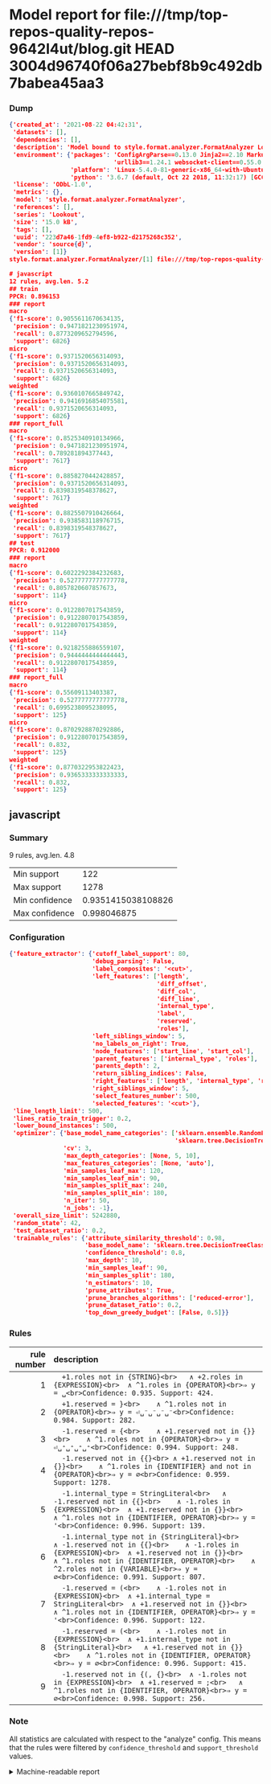 # Model report for file:///tmp/top-repos-quality-repos-9642l4ut/blog.git HEAD 3004d96740f06a27bebf8b9c492db7babea45aa3

### Dump

```json
{'created_at': '2021-08-22 04:42:31',
 'datasets': [],
 'dependencies': [],
 'description': 'Model bound to style.format.analyzer.FormatAnalyzer Lookout analyzer.',
 'environment': {'packages': 'ConfigArgParse==0.13.0 Jinja2==2.10 MarkupSafe==1.1.1 PyStemmer==1.3.0 PyYAML==5.1 Pympler==0.5 SQLAlchemy==1.2.10 SQLAlchemy-Utils==0.33.3 asdf==2.3.2 bblfsh==2.12.7 boto==2.49.0 boto3==1.9.130 botocore==1.12.130 cachetools==2.0.1 certifi==2019.3.9 chardet==3.0.4 clint==0.5.1 docker==3.7.0 docker-pycreds==0.4.0 dulwich==0.19.11 grpcio==1.19.0 grpcio-tools==1.19.0 humanfriendly==4.16.1 humanize==0.5.1 idna==2.8 jmespath==0.9.4 jsonschema==2.6.0 lookout-sdk==0.4.1 lookout-sdk-ml==0.19.0 lookout-style==0.2.0 lz4==2.1.6 modelforge==0.12.1 numpy==1.16.2 packaging==19.0 pandas==0.22.0 pip==19.0.3 protobuf==3.7.0 psycopg2-binary==2.7.5 pygtrie==2.3 pyparsing==2.3.1 python-dateutil==2.8.0 python-igraph==0.7.1.post6 pytz==2019.1 requests==2.21.0 requirements-parser==0.2.0 scikit-learn==0.20.1 scikit-optimize==0.5.2 scipy==1.2.1 semantic-version==2.6.0 setuptools==40.8.0 six==1.12.0 smart-open==1.8.1 sourced-ml==0.8.2 spdx==2.5.0 stringcase==1.2.0 tabulate==0.8.2 tqdm==4.31.1 '
                             'urllib3==1.24.1 websocket-client==0.55.0 xxhash==1.3.0',
                 'platform': 'Linux-5.4.0-81-generic-x86_64-with-Ubuntu-18.04-bionic',
                 'python': '3.6.7 (default, Oct 22 2018, 11:32:17) [GCC 8.2.0]'},
 'license': 'ODbL-1.0',
 'metrics': {},
 'model': 'style.format.analyzer.FormatAnalyzer',
 'references': [],
 'series': 'Lookout',
 'size': '15.0 kB',
 'tags': [],
 'uuid': '223d7a46-1fd9-4ef8-b922-d2175268c352',
 'vendor': 'source{d}',
 'version': [1]}
style.format.analyzer.FormatAnalyzer/[1] file:///tmp/top-repos-quality-repos-9642l4ut/blog.git 3004d96740f06a27bebf8b9c492db7babea45aa3

# javascript
12 rules, avg.len. 5.2
## train
PPCR: 0.896153
### report
macro
{'f1-score': 0.9055611670634135,
 'precision': 0.9471821230951974,
 'recall': 0.8773209652794596,
 'support': 6826}
micro
{'f1-score': 0.9371520656314093,
 'precision': 0.9371520656314093,
 'recall': 0.9371520656314093,
 'support': 6826}
weighted
{'f1-score': 0.9360107665849742,
 'precision': 0.9416916854075581,
 'recall': 0.9371520656314093,
 'support': 6826}
### report_full
macro
{'f1-score': 0.8525340910134966,
 'precision': 0.9471821230951974,
 'recall': 0.789281894377443,
 'support': 7617}
micro
{'f1-score': 0.8858270442428857,
 'precision': 0.9371520656314093,
 'recall': 0.8398319548378627,
 'support': 7617}
weighted
{'f1-score': 0.8825507910426664,
 'precision': 0.938583118976715,
 'recall': 0.8398319548378627,
 'support': 7617}
## test
PPCR: 0.912000
### report
macro
{'f1-score': 0.6022292384232683,
 'precision': 0.5277777777777778,
 'recall': 0.8057820607857673,
 'support': 114}
micro
{'f1-score': 0.9122807017543859,
 'precision': 0.9122807017543859,
 'recall': 0.9122807017543859,
 'support': 114}
weighted
{'f1-score': 0.9218255886559107,
 'precision': 0.9444444444444443,
 'recall': 0.9122807017543859,
 'support': 114}
### report_full
macro
{'f1-score': 0.55609113403387,
 'precision': 0.5277777777777778,
 'recall': 0.6995238095238095,
 'support': 125}
micro
{'f1-score': 0.8702928870292886,
 'precision': 0.9122807017543859,
 'recall': 0.832,
 'support': 125}
weighted
{'f1-score': 0.8770322953822423,
 'precision': 0.9365333333333333,
 'recall': 0.832,
 'support': 125}
```

## javascript
### Summary
9 rules, avg.len. 4.8

| | |
|-|-|
|Min support|122|
|Max support|1278|
|Min confidence|0.9351415038108826|
|Max confidence|0.998046875|

### Configuration

```json
{'feature_extractor': {'cutoff_label_support': 80,
                       'debug_parsing': False,
                       'label_composites': '<cut>',
                       'left_features': ['length',
                                         'diff_offset',
                                         'diff_col',
                                         'diff_line',
                                         'internal_type',
                                         'label',
                                         'reserved',
                                         'roles'],
                       'left_siblings_window': 5,
                       'no_labels_on_right': True,
                       'node_features': ['start_line', 'start_col'],
                       'parent_features': ['internal_type', 'roles'],
                       'parents_depth': 2,
                       'return_sibling_indices': False,
                       'right_features': ['length', 'internal_type', 'reserved', 'roles'],
                       'right_siblings_window': 5,
                       'select_features_number': 500,
                       'selected_features': '<cut>'},
 'line_length_limit': 500,
 'lines_ratio_train_trigger': 0.2,
 'lower_bound_instances': 500,
 'optimizer': {'base_model_name_categories': ['sklearn.ensemble.RandomForestClassifier',
                                              'sklearn.tree.DecisionTreeClassifier'],
               'cv': 3,
               'max_depth_categories': [None, 5, 10],
               'max_features_categories': [None, 'auto'],
               'min_samples_leaf_max': 120,
               'min_samples_leaf_min': 90,
               'min_samples_split_max': 240,
               'min_samples_split_min': 180,
               'n_iter': 50,
               'n_jobs': -1},
 'overall_size_limit': 5242880,
 'random_state': 42,
 'test_dataset_ratio': 0.2,
 'trainable_rules': {'attribute_similarity_threshold': 0.98,
                     'base_model_name': 'sklearn.tree.DecisionTreeClassifier',
                     'confidence_threshold': 0.8,
                     'max_depth': 10,
                     'min_samples_leaf': 90,
                     'min_samples_split': 180,
                     'n_estimators': 10,
                     'prune_attributes': True,
                     'prune_branches_algorithms': ['reduced-error'],
                     'prune_dataset_ratio': 0.2,
                     'top_down_greedy_budget': [False, 0.5]}}
```

### Rules

| rule number | description |
|----:|:-----|
| 1 | `  +1.roles not in {STRING}<br>	∧ +2.roles in {EXPRESSION}<br>	∧ ^1.roles in {OPERATOR}<br>⇒ y = ␣<br>Confidence: 0.935. Support: 424.` |
| 2 | `  +1.reserved = }<br>	∧ ^1.roles not in {OPERATOR}<br>⇒ y = ⏎␣⁻␣⁻␣⁻␣⁻<br>Confidence: 0.984. Support: 282.` |
| 3 | `  -1.reserved = {<br>	∧ +1.reserved not in {}}<br>	∧ ^1.roles not in {OPERATOR}<br>⇒ y = ⏎␣⁺␣⁺␣⁺␣⁺<br>Confidence: 0.994. Support: 248.` |
| 4 | `  -1.reserved not in {{}<br>	∧ +1.reserved not in {}}<br>	∧ ^1.roles in {IDENTIFIER} and not in {OPERATOR}<br>⇒ y = ∅<br>Confidence: 0.959. Support: 1278.` |
| 5 | `  -1.internal_type = StringLiteral<br>	∧ -1.reserved not in {{}<br>	∧ -1.roles in {EXPRESSION}<br>	∧ +1.reserved not in {}}<br>	∧ ^1.roles not in {IDENTIFIER, OPERATOR}<br>⇒ y = '<br>Confidence: 0.996. Support: 139.` |
| 6 | `  -1.internal_type not in {StringLiteral}<br>	∧ -1.reserved not in {{}<br>	∧ -1.roles in {EXPRESSION}<br>	∧ +1.reserved not in {}}<br>	∧ ^1.roles not in {IDENTIFIER, OPERATOR}<br>	∧ ^2.roles not in {VARIABLE}<br>⇒ y = ∅<br>Confidence: 0.991. Support: 807.` |
| 7 | `  -1.reserved = (<br>	∧ -1.roles not in {EXPRESSION}<br>	∧ +1.internal_type = StringLiteral<br>	∧ +1.reserved not in {}}<br>	∧ ^1.roles not in {IDENTIFIER, OPERATOR}<br>⇒ y = '<br>Confidence: 0.996. Support: 122.` |
| 8 | `  -1.reserved = (<br>	∧ -1.roles not in {EXPRESSION}<br>	∧ +1.internal_type not in {StringLiteral}<br>	∧ +1.reserved not in {}}<br>	∧ ^1.roles not in {IDENTIFIER, OPERATOR}<br>⇒ y = ∅<br>Confidence: 0.996. Support: 415.` |
| 9 | `  -1.reserved not in {(, {}<br>	∧ -1.roles not in {EXPRESSION}<br>	∧ +1.reserved = ;<br>	∧ ^1.roles not in {IDENTIFIER, OPERATOR}<br>⇒ y = ∅<br>Confidence: 0.998. Support: 256.` |

### Note
All statistics are calculated with respect to the "analyze" config. This means that the rules were filtered by
`confidence_threshold` and `support_threshold` values.

<details>
    <summary>Machine-readable report</summary>
```json
{"javascript": {"avg_rule_len": 4.777777777777778, "max_conf": 0.998046875, "max_support": 1278, "min_conf": 0.9351415038108826, "min_support": 122, "num_rules": 9}}
```
</details>
